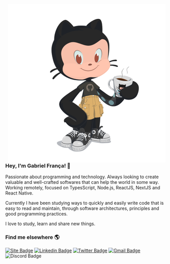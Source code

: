 <img align="right" src="./assets/octocat.svg" />

### Hey, I'm Gabriel França! 👋

Passionate about programming and technology. Always looking to create valuable and well-crafted softwares that can help the world in some way. Working remotely, focused on TypesScript, Node.js, ReactJS, NextJS and React Native.

Currently I have been studying ways to quickly and easily write code that is easy to read and maintain, through software architectures, principles and good programming practices.

I love to study, learn and share new things. 

### Find me elsewhere 🌎

[![Site Badge](https://img.shields.io/badge/gabrielfranca.dev-191A1E?style=for-the-badge&logo=data:image/png;base64,iVBORw0KGgoAAAANSUhEUgAAAA0AAAAOCAYAAAD0f5bSAAAACXBIWXMAAAsTAAALEwEAmpwYAAAAAXNSR0IArs4c6QAAAARnQU1BAACxjwv8YQUAAAClSURBVHgBjZEBEcIwFEN/UTAJ4AAHwwmgAAmbk0pAQiUMB5WAhJByZWz/Uljuctfrku7118wJwJ6+01NZ2y8x0NEj/cRaUZa5eaEz2ioHjctCEqGpInqlT8mfeBMEZX8oV1ClroEeV/daNlz45NAzff5XOkIPp9+54IwQQnjQBy6vatyQCF9E/7feGggZ+inyTINtjztATNfqB68ow34YNZje/EIvDsu4K7CkzicAAAAASUVORK5CYII=&logoColor=white&link=https://gabrielfranca.dev/)](https://gabrielfranca.dev/)
[![Linkedin Badge](https://img.shields.io/badge/-Gabriel%20Fran%C3%A7a-0077b5?style=for-the-badge&logo=Linkedin&logoColor=white&link=https://www.linkedin.com/in/gabrielfrancas/)](https://www.linkedin.com/in/gabrielfrancas/)
[![Twitter Badge](https://img.shields.io/badge/-@gfgabrielfranca-1da0f1?style=for-the-badge&logo=Twitter&logoColor=white&link=https://twitter.com/gfgabrielfranca)](https://twitter.com/gfgabrielfranca)
[![Gmail Badge](https://img.shields.io/badge/-dev.gabrielfranca@gmail.com-e6514f?style=for-the-badge&logo=Gmail&logoColor=white&link=mailto:dev.gabrielfranca@gmail.com)](mailto:dev.gabrielfranca@gmail.com)
![Discord Badge](https://img.shields.io/badge/-Gabriel%20Fran%C3%A7a%230573-7289da?style=for-the-badge&logo=Discord&logoColor=white)

<!-- ### Hi there 👋 -->

<!--
**gfgabrielfranca/gfgabrielfranca** is a ✨ _special_ ✨ repository because its `README.md` (this file) appears on your GitHub profile.

Here are some ideas to get you started:

- 🔭 I’m currently working on ...
- 🌱 I’m currently learning ...
- 👯 I’m looking to collaborate on ...
- 🤔 I’m looking for help with ...
- 💬 Ask me about ...
- 📫 How to reach me: ...
- 😄 Pronouns: ...
- ⚡ Fun fact: ...
-->
